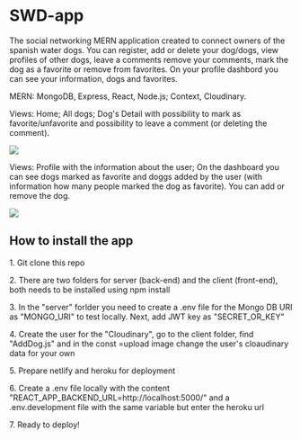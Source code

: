 # SWD-app
The social networking MERN application created to connect owners of the spanish water dogs. You can register, add or delete your dog/dogs, view profiles of other dogs, leave a comments remove your comments, mark the dog as a favorite or remove from favorites. On your profile dashbord you can see your information, dogs and favorites. 
<p> MERN: MongoDB, Express, React, Node.js; Context, Cloudinary.</p>
  
<p> Views: Home; All dogs; Dog's Detail with possibility to mark as favorite/unfavorite and possibility to leave a comment (or deleting the comment).
<p></p>
<img src="https://res.cloudinary.com/dtcs8hj99/image/upload/v1626185040/mobileapp_opesig.png"/>
<p></p>
<p>Views: Profile with the information about the user; On the dashboard you can see dogs marked as favorite and doggs added by the user (with information how many people marked the dog as favorite). You can add or remove the dog. 
<p></p>
<img src="https://res.cloudinary.com/dtcs8hj99/image/upload/v1626185049/mobileapp2_zqnrpj.png"/>

## How to install the app
<p> 1. Git clone this repo</p>
<p> 2. There are two folders for server (back-end) and the client (front-end), both needs to be installed using npm install </p>
<p> 3. In the "server" forlder you need to create a .env file for the Mongo DB URI as "MONGO_URI" to test locally. Next, add JWT key as "SECRET_OR_KEY"</p>
<p> 4. Create the user for the "Cloudinary", go to the client folder, find "AddDog.js" and in the const =upload image change the user's cloaudinary data for your own </p>
<p> 5. Prepare netlify and heroku for deployment </p>
<p> 6. Create a .env file locally with the content "REACT_APP_BACKEND_URL=http://localhost:5000/" and a .env.development file with the same variable but enter the heroku url </p>
<p> 7. Ready to deploy! </p>
